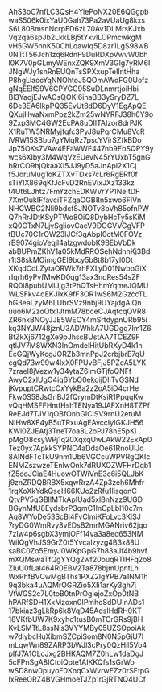 AhS3bC7nfLC3QsH4YiePoNX20E6QGgpb
waS506k0ixYaU0Gah73Pa2aVUaUg8kxs
S6L80BmsnNcrpFD6zL70Av1DLMrsKJxb
Vq2qa6spJb2LkkLBj5tYxvlLOPmcwkgM
vH5GW5nnK50ChLqawIq5D8zr1LgS98wB
0NTtT56Jch1zq6RdnF9DuRDXpVwvW0bh
l0K7V0pGLmyWEnxZQK9XmV3Glg7yRM6I
JNgWJy1snRnEUQnTsSPXxupTeIlntHha
P8hgLlaccYqNNOhtoJ5QOmAWoFG0Uofz
gNqEElfS9V6CPYGC95SuDLnmrtjoiHbi
Bl3YaojEJwAOsQOKI6inaBB3ySryDZ7L
6De3EA6lkpPQ35EvUt8dD6DyV1EgApQE
QXujHwaNxmPpz2kZm25wNYRFJ38h6Y9o
9Zxp3MC4GW2EcPA8uDIlTAIzor8drPJK
X1RuTW5NRMyjfqfc3PyJ8uPqrCMu8VcR
iVRW15SBbu7gYMqRz7pscYVirSZfkBDo
Jp75OKs7VAw4EFaWWF447nb9EbSQPY9y
wcs6XIby3M4WqVzEUevN45rYUxbT5gnG
bRrCO9hjQkaaXI5JJ9yD5aJnApl2X1Cj
f5JoruMug1oKZTXvTDxs7cLr6RgERf0f
sTiYIX869qKfJcFvD2RnEVixJXz133kz
t4Ut6LJhtz7FmYzchEDKWVrYP1NeItDF
7XmOukIFfavciTFZqaOGB8n5xwo6FlVn
NHCWBC2NIi9bdcf8JNOTv8bVh85ofnPW
Q7hRrJDtKSyPTWo8OiQ8DybHcTy5sKiM
xQ0GTxN7LjvSgliovCaeV9DOGVVGgVFP
tBUc70C1rOW23lJCf3gAbpI0otM0FOVz
rB9074gioVeqil4alzgwdobK9BEbVbDk
abBUPmZKhV1a05kMdRROSehNdnhKj3Bd
r1tS8skMOimgGEI9bcy5b8t8b17yl0Dt
XKqdCdLZytaORWk7rhFXLyD01NwbpGiX
rIqrh6yPvfMwKD0qg13ax3noRes54sZF
RQ0i8pubUMIJjg3tPhQTsHhmYqmeJQMU
WLSFkv4qEKJIxK9fF3OR1wS6M2GzccTL
hG3eaLzyM6LUbrSVz9nbj9UYajdgAiQn
uuo6M2zoOtx1JtmM78bceCJAqtcqQVR8
ZR6nxBNOyJJE5WECY4mSrtdypnURb95i
kq3NYJW48jznU3ADWhkA7UGDgq7Im1Z6
BtZkXj6712gXe9pJhscBUstAA7TCEZ9F
qtlJV7M8WXN3InOmdelHitUbRXyD4k1n
EcGQjWyKcgJORZb3mnPpJ2crbjbrE7qU
cgQd73w99w4IxX0FPUvBFjJ5PZeA5LYK
7zraeI8jVezw1y34ytaZ6lmGTjfoQNFf
AwyO2xlUgO4iq6YbO0ekqijDIlTvGSNd
jKvpuptCRwtcCxYykBa2z2oA5iD4crHe
Fkw0S58JsGnBJ2fQrymDtKsiR1PpqqKw
vQqHMSFFHmfHshTENya19JAFXnH8TZPf
ReEJd7TJV1qOBfOnbGICiSV9rnU2etuM
NIHw8XF4yB5uTRxuAgEAvccIyIGKJH56
KWl0ZJEAtj3TneT7oa8L2oPJ78hE5pKI
pMgO8csyWPj1q20XqxqUwLAkW22ExAp0
Tez0yx7ApkkSYPNC4aDdaOe61RnoUlJq
8AINdFTcTkU9nm1Ub6VGCcuWPVRgQKIc
ENMZszwzeTEnlwOnk7dRUXOZWFHrDqb1
fZ5coJCiaE4HuowOTWiVnE3c6i5QLJbK
j9znZRDQBRBX5xqwRrzA4Zp3zeh6Mhfr
1rqXoXkYdkQseH66KUo2zRfu1lisqonC
QtvPV5qGBIlMTkApIUad5xlBnNzz9UGD
BGynMfU8EydsbrP3qmC1InCpLbI10c7m
Aq8WYoDe53ScBi4FvClmiKFoLvc3KlSJ
7ryDG0WmRvy8vEDsB2mrMGANriv62jqo
7zIw4p6sgbX3ymjOFf14va3a8ec653NM
WiIQgVhJS9GrZ0t5Yvcalzyzg4B3x88U
saBC0Zo5EmyJ0WKpGpG7h83aJf4b9hvf
mXQMswaTfQgYYQg2wf20ouqRTIHFq2o8
ZIuU0fLal464R0EBV2Ta878bjmUpntLh
WxPhfBVCwMgBThs1PXZ2lgYPB7a1NM1h
9q3bka4uAQMrOGRZio5XIi1arKy3gh7j
VtWGS2c7L0toB0tnPrOglejoZxOp0tNB
hPARfSDH1XxMzoxn0IPmhoSdDUInADs1
17bkiaz3gLkRp6k8VqD45AdsIHdRH0KT
18VKfbUW7K9xyhc1tusB0mTCrGRs9jBH
KvLSMTtL8ssNis3VYYMBy05UZSOpoiAk
w7diybcHuXibmSZCpiSom8N0N5pGjU7I
mLqwWn89ZARP3bWJl3cPry0QzHil5Vo4
pIfJ7A1CLcJxg2BHKAQM7Z0hLw1daDgJ
5cFPnSgA8ICtoiQpte1AIKKQfs1sGrWo
wSD8nw0puyoF0KnqCxWvrwEZz0rSFtpG
IxReeORZ4BVGHmoeTJZp1rGjRTNQ4UCf
